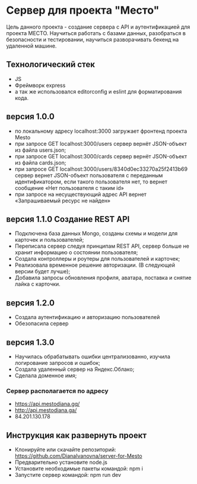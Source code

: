 Сервер для проекта "Место"
=============================
Цель данного проекта - создание сервера с API и аутентификацией для проекта МЕСТО. Научиться работать с базами данных, разобраться в безопасности и тестировании, научиться разворачивать бекенд на удаленной машине.

## Технологический стек
- JS
- Фреймворк express
- а так же использовался editorconfig и eslint для форматирования кода.

## версия 1.0.0
- по локальному адресу localhost:3000 загружает фронтенд проекта Mesto
- при запросе GET localhost:3000/users сервер вернёт JSON-объект из файла users.json;
- при запросе GET localhost:3000/cards сервер вернёт JSON-объект из файла cards.json;
- при запросе GET localhost:3000/users/8340d0ec33270a25f2413b69  сервер вернет JSON-объект пользователя с переданным идентификатором, если такого пользователя нет, то вернет сообщение «Нет пользователя с таким id»
- при запросе на несуществующий адрес API вернет «Запрашиваемый ресурс не найден»

## версия 1.1.0 Создание REST API
- Подключена база данных Mongo, созданы схемы и модели для карточек и пользователей;
- Переписала сервер следуя принципам REST API, сервер больше не хранит информацию о состоянии пользователя;
- Создала контроллеры и роутеры для пользователей и карточек;
- Реализовала временное решение авторизации. (В следующей версии будет лучше);
- Добавила запросы обновления профиля, аватара, поставка и снятие лайка с карточки.

## версия 1.2.0 
- Создала аутентификацию и авторизацию пользователей 
- Обезопасила сервер

## версия 1.3.0 
- Научилась обрабатывать ошибки централизованно, изучила логирование запросов и ошибок;
- Создала удаленный сервер на Яндекс.Облако;
- Сделала доменное имя;

### Сервер располагается по адресу
- https://api.mestodiana.gq/
- http://api.mestodiana.ga/
- 84.201.130.178


## Инструкция как развернуть проект
- Клонируйте или скачайте репозиторий: https://github.com/DianaIvanovna/server-for-Mesto
- Предварительно установите node.js
- Установите необходимые пакеты командой: npm i
- Запустите сервер командой: npm run dev
